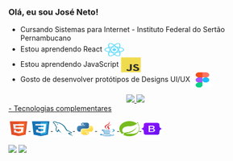 ### Olá, eu sou José Neto!



- Cursando Sistemas para Internet - Instituto Federal do Sertão Pernambucano
- Estou aprendendo React <img align="center" alt="JoseNeto-HTML" height="30" width="40" src="https://raw.githubusercontent.com/devicons/devicon/master/icons/react/react-original.svg">
- Estou aprendendo JavaScript <img align="center" alt="JoseNeto-HTML" height="30" width="40" src="https://raw.githubusercontent.com/devicons/devicon/master/icons/javascript/javascript-original.svg">
- Gosto de desenvolver protótipos de Designs UI/UX <img align="center" alt="JoseNeto-HTML" height="30" width="40" src="https://raw.githubusercontent.com/devicons/devicon/master/icons/figma/figma-original.svg">
<div align="center">
  <a href="https://github.com/jospneto">
  <img height="180em" src="https://github-readme-stats.vercel.app/api?username=jospneto&show_icons=true&theme=dark&include_all_commits=true&count_private=true"/>
  <img height="180em" src="https://github-readme-stats.vercel.app/api/top-langs/?username=jospneto&layout=compact&langs_count=7&theme=dark"/>
</div>
<div>- Tecnologias complementares</div>
<div style="display: inline_block"><br>
  <img align="center" alt="JoseNeto-HTML" height="30" width="40" src="https://raw.githubusercontent.com/devicons/devicon/master/icons/html5/html5-original.svg">
  <img align="center" alt="JoseNeto-CSS" height="30" width="40" src="https://raw.githubusercontent.com/devicons/devicon/master/icons/css3/css3-original.svg">
  <img align="center" alt="JoseNeto-Python" height="30" width="40" src="https://raw.githubusercontent.com/devicons/devicon/master/icons/mysql/mysql-original.svg">
  <img align="center" alt="JoseNeto-Python" height="30" width="40" src="https://raw.githubusercontent.com/devicons/devicon/master/icons/python/python-original.svg">
  <img align="center" alt="JoseNeto-Python" height="30" width="40" src="https://raw.githubusercontent.com/devicons/devicon/master/icons/java/java-original.svg">
  <img align="center" alt="JoseNeto-Python" height="30" width="40" src="https://raw.githubusercontent.com/devicons/devicon/master/icons/spring/spring-original.svg">
  <img align="center" alt="JoseNeto-Python" height="30" width="40" src="https://raw.githubusercontent.com/devicons/devicon/master/icons/bootstrap/bootstrap-original.svg">
 </div>
 <div>
    <br>
 </div>
  <a href="https://www.linkedin.com/in/jos%C3%A9-neto-20a4b8208/" target="_blank"><img src="https://img.shields.io/badge/-LinkedIn-%230077B5?style=for-the-badge&logo=linkedin&logoColor=white" target="_blank"></a> 
  <a href="" target="_blank"><img src="https://img.shields.io/badge/Gmail-D14836?style=for-the-badge&logo=gmail&logoColor=white" target="_blank"></a> 
</div>
